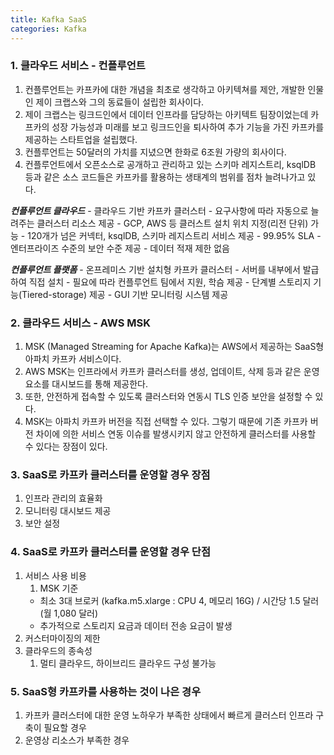 ```yaml
---
title: Kafka SaaS
categories: Kafka
---
```


### 1. 클라우드 서비스 - 컨플루언트
1. 컨플루언트는 카프카에 대한 개념을 최초로 생각하고 아키텍쳐를 제안, 개발한 인물인 제이 크랩스와 그의 동료들이 설립한 회사이다.
2. 제이 크랩스는 링크드인에서 데이터 인프라를 담당하는 아키텍트 팀장이었는데 카프카의 성장 가능성과 미래를 보고 링크드인을 퇴사하여 추가 기능을 가진 카프카를 제공하는 스타트업을 설립했다.
3. 컨플루언트는 50달러의 가치를 지녔으면 한화로 6조원 가량의 회사이다.
4. 컨플루언트에서 오픈소스로 공개하고 관리하고 있는 스키마 레지스트리, ksqlDB 등과 같은 소스 코드들은 카프카를 활용하는 생태계의 범위를 점차 늘려나가고 있다.

***컨플루언트 클라우드***
    - 클라우드 기반 카프카 클러스터
    - 요구사항에 따라 자동으로 늘려주는 클러스터 리소스 제공
    - GCP, AWS 등 클러스트 설치 위치 지정(리전 단위) 가능
    - 120개가 넘은 커넥터, ksqlDB, 스키마 레지스트리 서비스 제공
    - 99.95% SLA
    - 엔터프라이즈 수준의 보안 수준 제공
    - 데이터 적재 제한 없음

***컨플루언트 플랫폼***
    - 온프레미스 기반 설치형 카프카 클러스터
    - 서버를 내부에서 발급하여 직접 설치
    - 필요에 따라 컨플루언트 팀에서 지원, 학슴 제공
    - 단계별 스토리지 기능(Tiered-storage) 제공
    - GUI 기반 모니터링 시스템 제공
  
### 2. 클라우드 서비스 - AWS MSK
1. MSK (Managed Streaming for Apache Kafka)는 AWS에서 제공하는 SaaS형 아파치 카프카 서비스이다.
2. AWS MSK는 인프라에서 카프카 클러스터를 생성, 업데이트, 삭제 등과 같은 운영 요소를 대시보드를 통해 제공한다.
3. 또한, 안전하게 접속할 수 있도록 클러스터와 연동시 TLS 인증 보안을 설정할 수 있다.
4. MSK는 아파치 카프카 버전을 직접 선택할 수 있다. 그렇기 때문에 기존 카프카 버전 차이에 의한 서비스 연동 이슈를 발생시키지 않고 안전하게 클러스터를 사용할 수 있다는 장점이 있다.
  
### 3. SaaS로 카프카 클러스터를 운영할 경우 장점
1. 인프라 관리의 효율화
2. 모니터링 대시보드 제공
3. 보안 설정

### 4. SaaS로 카프카 클러스터를 운영할 경우 단점
1. 서비스 사용 비용
    1. MSK 기준
    - 최소 3대 브로커 (kafka.m5.xlarge : CPU 4, 메모리 16G) / 시간당 1.5 달러 (월 1,080 달러)
    - 추가적으로 스토리지 요금과 데이터 전송 요금이 발생
2. 커스터마이징의 제한
3. 클라우드의 종속성
    1. 멀티 클라우드, 하이브리드 클라우드 구성 불가능

### 5. SaaS형 카프카를 사용하는 것이 나은 경우
1. 카프카 클러스터에 대한 운영 노하우가 부족한 상태에서 빠르게 클러스터 인프라 구축이 필요할 경우
2. 운영상 리소스가 부족한 경우